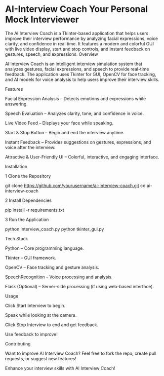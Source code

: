 # AI-Interview Coach Your Personal Mock Interviewer
The AI Interview Coach is a Tkinter-based application that helps users improve their interview performance by analyzing facial expressions, voice clarity, and confidence in real time. It features a modern and colorful GUI with live video display, start and stop controls, and instant feedback on gestures, speech, and expressions. 
 Overview

AI Interview Coach is an intelligent interview simulation system that analyzes gestures, facial expressions, and speech to provide real-time feedback. The application uses Tkinter for GUI, OpenCV for face tracking, and AI models for voice analysis to help users improve their interview skills.

Features

 Facial Expression Analysis – Detects emotions and expressions while answering.

 Speech Evaluation – Analyzes clarity, tone, and confidence in voice.

 Live Video Feed – Displays your face while speaking.

 Start & Stop Button – Begin and end the interview anytime.

 Instant Feedback – Provides suggestions on gestures, expressions, and voice after the interview.

 Attractive & User-Friendly UI – Colorful, interactive, and engaging interface.



 Installation

1 Clone the Repository

git clone https://github.com/yourusername/ai-interview-coach.git
cd ai-interview-coach

2 Install Dependencies

pip install -r requirements.txt

3 Run the Application

python interview_coach.py
python tkinter_gui.py

 Tech Stack

Python – Core programming language.

Tkinter – GUI framework.

OpenCV – Face tracking and gesture analysis.

SpeechRecognition – Voice processing and analysis.

Flask (Optional) – Server-side processing (if using web-based interface).

 Usage

Click Start Interview to begin.

Speak while looking at the camera.

Click Stop Interview to end and get feedback.

Use feedback to improve!

 Contributing

Want to improve AI Interview Coach? Feel free to fork the repo, create pull requests, or suggest new features!



 Enhance your interview skills with AI Interview Coach! 
